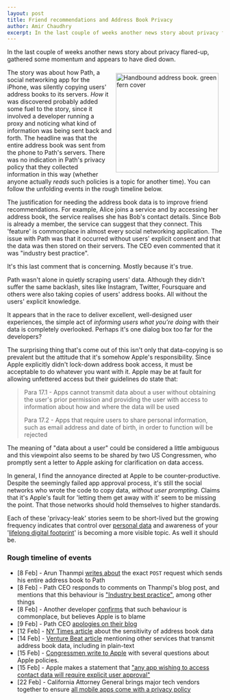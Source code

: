 ```yaml
---
layout: post
title: Friend recommendations and Address Book Privacy
author: Amir Chaudhry
excerpt: In the last couple of weeks another news story about privacy flared-up, gathered some momentum and appears to have died down. The story was about how Path, a social networking app for the iPhone, was silently copying users' address books to its servers.
---
```


<!-- # Friend recommendations and address book privacy -->

In the last couple of weeks another news story about privacy flared-up, gathered some momentum and appears to have died down.

<a href="http://www.flickr.com/photos/moonbindery/3312836664/" title="Handbound address book. green fern cover by Barbara Simler, on Flickr"><img src="http://farm4.staticflickr.com/3641/3312836664_ef8e302412_m.jpg" width="240" height="232" align="right" hspace="10" vspace="10" alt="Handbound address book. green fern cover"></a>
The story was about how Path, a social networking app for the iPhone, was silently copying users' address books to its servers.  *How* it was discovered probably added some fuel to the story, since it involved a developer running a proxy and noticing what kind of information was being sent back and forth.  The headline was that the entire address book was sent from the phone to Path's servers.  There was no indication in Path's privacy policy that they collected information in this way (whether anyone actually *reads* such policies is a topic for another time).  You can follow the unfolding events in the rough timeline below.

The justification for needing the address book data is to improve friend recommendations.  For example, Alice joins a service and by accessing her address book, the service realises she has Bob's contact details.  Since Bob is already a member, the service can suggest that they connect.  This 'feature' is commonplace in almost every social networking application.  The issue with Path was that it occurred without users' explicit consent and that the data was then stored on their servers.  The CEO even commented that it was "industry best practice".

It's this last comment that is concerning.  Mostly because it's true.

Path wasn't alone in quietly scraping users' data.  Although they didn't suffer the same backlash, sites like Instagram, Twitter, Foursquare and others were also taking copies of users' address books. All without the users' explicit knowledge.  

It appears that in the race to deliver excellent, well-designed user experiences, the simple act of *informing users what you're doing* with their data is completely overlooked.  Perhaps it's one dialog box too far for the developers?  

The surprising thing that's come out of this isn't only that data-copying is so prevalent but the attitude that it's somehow Apple's responsibility.  Since Apple explicitly didn't lock-down address book access, it must be acceptable to do whatever you want with it.  Apple may be at fault for allowing unfettered access but their guidelines do state that:

> Para 17.1 - Apps cannot transmit data about a user without obtaining the
> user's prior permission and providing the user with access to information
> about how and where the data will be used
>
> Para 17.2 - Apps that require users to share personal information, such as
> email address and date of birth, in order to function will be rejected

The meaning of "data about a user" could be considered a little ambiguous and this viewpoint also seems to be shared by two US Congressmen, who promptly sent a letter to Apple asking for clarification on data access.

In general, I find the annoyance directed at Apple to be counter-productive. Despite the seemingly failed app approval process, it's still the social networks who wrote the code to copy data, *without user prompting*.  Claims that it's Apple's fault for 'letting them get away with it' seem to be missing the point.  That those networks should hold themselves to higher standards.  

Each of these 'privacy-leak' stories seem to be short-lived but the growing frequency indicates that control over [personal data][perscon-site] and awareness of your '[lifelong digital footprint][horizon-institute]' is becoming a more visible topic.  As well it should be.


### Rough timeline of events

- \[8 Feb\] - Arun Thanmpi [writes about][thanmpi-post] the exact `POST` request which sends his entire address book to Path
- \[8 Feb\] - Path CEO responds to comments on Thanmpi's blog post, and mentions that this behaviour is ["Industry best practice"][path-ceo-comment], among other things
- \[8 Feb\] - Another developer [confirms][curtis-post] that such behaviour is commonplace, but believes Apple is to blame
- \[9 Feb\] - Path CEO [apologies on their blog][path-apology]
- \[12 Feb\] - [NY Times article][ny-times-article] about the sensitivity of address book data
- \[14 Feb\] - [Venture Beat article][venture-beat-article] mentioning other services that transmit address book data, including in plain-text
- \[15 Feb\] - [Congressmen write to Apple][letter-to-apple] with several questions about Apple policies. 
- \[15 Feb\] - Apple makes a statement that ["any app wishing to access contact data will require explicit user approval"][apple-response]
- \[22 Feb\] - California Attorney General brings major tech vendors together to ensure [all mobile apps come with a privacy policy][mobile-privacy-guidelines]


<!-- ### Links -->

[thanmpi-post]: http://mclov.in/2012/02/08/path-uploads-your-entire-address-book-to-their-servers.html

[path-ceo-comment]: http://mclov.in/2012/02/08/path-uploads-your-entire-address-book-to-their-servers.html#comment-432242293

[hn-post]: http://news.ycombinator.com/item?id=3563016

[curtis-post]: http://dcurt.is/stealing-your-address-book

[path-apology]: http://blog.path.com/post/17274932484/we-are-sorry

[ny-times-article]: http://bits.blogs.nytimes.com/2012/02/12/disruptions-so-many-apologies-so-much-data-mining/

[venture-beat-article]: http://venturebeat.com/2012/02/14/iphone-address-book/

[letter-to-apple]: http://thenextweb.com/apple/2012/02/15/congress-sends-letter-to-apple-questioning-the-path-debacle-developer-data-access/

[apple-response]: http://allthingsd.com/20120215/apple-app-access-to-contact-data-will-require-explicit-user-permission/

[mobile-privacy-guidelines]: http://techcrunch.com/2012/02/22/apple-google-and-others-agree-to-mobile-app-privacy-policy-guidelines/

[perscon-site]: http://perscon.net/overview/

[horizon-institute]: http://www.horizon.ac.uk/Horizon-Research